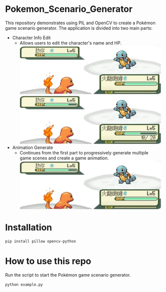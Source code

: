 # Pokemon_Scenario_Generator
This repository demonstrates using PIL and OpenCV to create a Pokémon game scenario generator. The application is divided into two main parts:
- Character Info Edit
  - Allows users to edit the character's name and HP.
![image](https://github.com/xkllkx/Pokemon_Scenario_Generator/blob/main/character_info_edit/f_w_model.jpg)
![image](https://github.com/xkllkx/Pokemon_Scenario_Generator/blob/main/character_info_edit/f_w.png)
- Animation Generate
  - Continues from the first part to progressively generate multiple game scenes and create a game animation.
![animation](https://github.com/xkllkx/Pokemon_Scenario_Generator/blob/main/animation_generate/test.gif)

# Installation
```bash
pip install pillow opencv-python
```

# How to use this repo
Run the script to start the Pokémon game scenario generator.
```bash
python example.py
```

